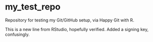 # my_test_repo
Repository for testing my Git/GitHub setup, via Happy Git with R.

This is a new line from RStudio, hopefully verified. Added a signing key, confusingly.